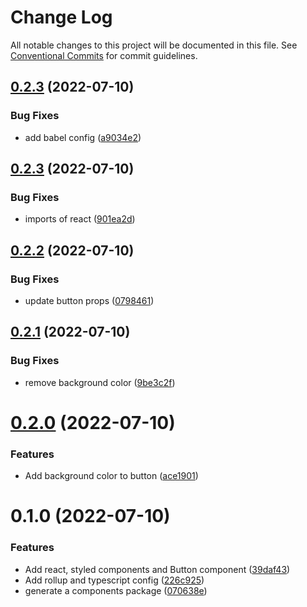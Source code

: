 # Change Log

All notable changes to this project will be documented in this file.
See [Conventional Commits](https://conventionalcommits.org) for commit guidelines.

## [0.2.3](https://github.com/AndreMRego/monorepo/compare/@pi-react/components@0.2.3...@pi-react/components@0.2.3) (2022-07-10)


### Bug Fixes

* add babel config ([a9034e2](https://github.com/AndreMRego/monorepo/commit/a9034e26ce7ae9dd9f3c5b64248bfaf0cc2ac9c6))





## [0.2.3](https://github.com/AndreMRego/monorepo/compare/@pi-react/components@0.2.2...@pi-react/components@0.2.3) (2022-07-10)


### Bug Fixes

* imports of react ([901ea2d](https://github.com/AndreMRego/monorepo/commit/901ea2d6175e06d5fe3d7adb481c0f66a22bf7cd))





## [0.2.2](https://github.com/AndreMRego/monorepo/compare/@pi-react/components@0.2.1...@pi-react/components@0.2.2) (2022-07-10)


### Bug Fixes

* update button props ([0798461](https://github.com/AndreMRego/monorepo/commit/0798461d4a5b04b3dcd778e7276d272e271153ec))





## [0.2.1](https://github.com/AndreMRego/monorepo/compare/@pi-react/components@0.2.0...@pi-react/components@0.2.1) (2022-07-10)


### Bug Fixes

* remove background color ([9be3c2f](https://github.com/AndreMRego/monorepo/commit/9be3c2f6fe5bafbd62f37a130e73cd5db3cc9935))





# [0.2.0](https://github.com/AndreMRego/monorepo/compare/@pi-react/components@0.1.0...@pi-react/components@0.2.0) (2022-07-10)


### Features

* Add background color to button ([ace1901](https://github.com/AndreMRego/monorepo/commit/ace1901c3cb2bbd40a0d44b0f9bd44838d6f05ab))





# 0.1.0 (2022-07-10)


### Features

* Add react, styled components and Button component ([39daf43](https://github.com/AndreMRego/monorepo/commit/39daf4325161c99a9cb778d5fc9339ec760c72dd))
* Add rollup and typescript config ([226c925](https://github.com/AndreMRego/monorepo/commit/226c925b0d10cbe0f92bfe808785b107d608365d))
* generate a components package ([070638e](https://github.com/AndreMRego/monorepo/commit/070638e0b09ac28babe20a2df2e064823fb4cdb8))

